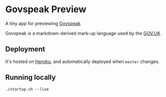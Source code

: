 # Govspeak Preview

A tiny app for previewing [Govspeak](https://github.com/alphagov/govspeak)

Govspeak is a markdown-derived mark-up language used by the [GOV.UK](https://github.com/alphagov)

## Deployment

It's hosted on [Heroku](http://govspeak-preview.herokuapp.com/), and automatically deployed when `master` changes.

## Running locally

```
./startup.sh --live
```
